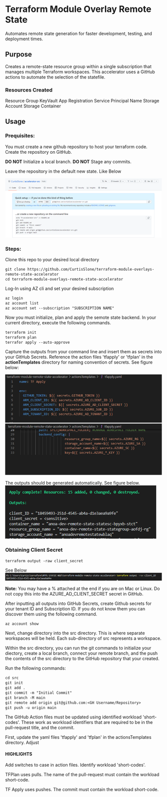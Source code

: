 # Terraform Module Overlay Remote State

Automates remote state generation for faster development, testing, and deployment times.

## Purpose

Creates a remote-state resource group within a single subscription that manages multiple Terraform workspaces. This accelerator uses a GitHub actions to automate the selection of the statefile.

### Resources Created
Resource Group
KeyVault
App Registration
Service Principal Name
Storage Account
Storage Container


## Usage

### Prequisites:

You must create a new github repository to host your terraform code. Create the repository on GitHub.

**DO NOT** Initialize a local branch.
**DO NOT** Stage any commits.

Leave the repository in the default new state. Like Below

![New-Repo](./assets/new-repo.png)

### Steps:

Clone this repo to your desired local directory

```
git clone https://github.com/CurtisSlone/terraform-module-overlays-remote-state-accelerator
cd terraform-module-overlays-remote-state-accelerator
```

Log-In using AZ cli and set your desired subscription
```
az login
az account list
az account set --subscription "SUBSCRIPTION NAME"
```

Now you must initialize, plan and apply the semote state backend. In your current directory, execute the following commands.

```
terraform init
terraform plan
terrafor apply --auto-approve
```

Capture the outputs from your command line and insert them as secrets into your GitHub Secrets. Reference the action files 'tfapply' or 'tfplan' in the **actionTemplates** directory for naming convention of secrets. See figure below:

![GH_SECRETS_1](./assets/GH_Secrets_1.png)
![GH_SECRETS_2](./assets/GH_Secrets_2.png)

The outputs should be generated automatically. See figure below.
![GH_OUTPUTS](./assets/outputs_1.png)

### Obtaining Client Secret
```
terraform output -raw client_secret
```

See Below
![GH_OUTPUTS_2](./assets/outputs_2.png)

**Note:**  You may have a % attached at the end if you are on Mac or Linux. Do not copy this into the AZURE_AD_CLIENT_SECRET secret in GitHub.

After inputting all outputs into GitHub Secrets, create Github secrets for your tenant ID and Subscription ID. If you do not know them you can discover them using the following command.

```
az account show
```

Next, change directory into the src directory. This is where separate workspaces will be held. Each sub-directory of src represents a workspace. 

Within the src directory, you can run the git commands to initialize your diectory, create a local branch, connect your remote branch, and the push the contents of the src directory to the GitHub repository that your created.

Run the following commands:

```
cd src
git init
git add .
git commit -m "Initial Commit"
git branch -M main
git remote add origin git@github.com:<GH Username/Repository>
git push -u origin main
```


The GitHub Action files must be updated using identified workload 'short-codes'. These work as workload identifiers that are required to be in the pull-request title, and the commit.

First, update the yaml files 'tfapply' and 'tfplan' in the actionsTemplates directory. Adjust 
#### HIGHLIGHTS

Add switches to case in action files. Identify workload 'short-codes'.

TFPlan uses pulls. The name of the pull-request must contain the workload short-code.

TF Apply uses pushes. The commit must contain the workload short-code.
